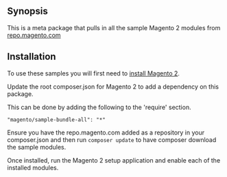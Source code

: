 ## Synopsis

This is a meta package that pulls in all the sample Magento 2 modules from [repo.magento.com](http://repo.magento.com/)

## Installation

To use these samples you will first need to [install Magento 2](http://devdocs.magento.com/guides/v1.0/install-gde/bk-install-guide.html).

Update the root composer.json for Magento 2 to add a dependency on this package.

This can be done by adding the following to the 'require' section.

    "magento/sample-bundle-all": "*"
    
Ensure you have the repo.magento.com added as a repository in your composer.json and then run `composer update` to have composer download the sample modules.

Once installed, run the Magento 2 setup application and enable each of the installed modules.
